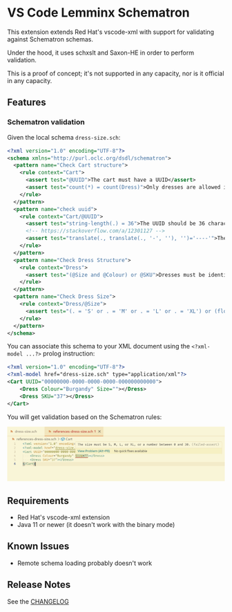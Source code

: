 # VS Code Lemminx Schematron

This extension extends Red Hat's vscode-xml with support for validating against Schematron schemas.

Under the hood, it uses schxslt and Saxon-HE in order to perform validation.

This is a proof of concept; it's not supported in any capacity, nor is it official in any capacity.

## Features

### Schematron validation

Given the local schema `dress-size.sch`:

```xml
<?xml version="1.0" encoding="UTF-8"?>
<schema xmlns="http://purl.oclc.org/dsdl/schematron">
  <pattern name="Check Cart structure">
    <rule context="Cart">
      <assert test="@UUID">The cart must have a UUID</assert>
      <assert test="count(*) = count(Dress)">Only dresses are allowed in the cart</assert>
    </rule>
  </pattern>
  <pattern name="check uuid">
    <rule context="Cart/@UUID">
      <assert test="string-length(.) = 36">The UUID should be 36 characters long</assert>
      <!-- https://stackoverflow.com/a/12301127 -->
      <assert test="translate(., translate(., '-', ''), '')='----'">The UUID should have 4 hyphens</assert>
    </rule>
  </pattern>
  <pattern name="Check Dress Structure">
    <rule context="Dress">
      <assert test="(@Size and @Colour) or @SKU">Dresses must be identified by their SKU, or by their size and colour</assert>
    </rule>
  </pattern>
  <pattern name="Check Dress Size">
    <rule context="Dress/@Size">
      <assert test="(. = 'S' or . = 'M' or . = 'L' or . = 'XL') or (floor(.) = number(.) and number(.) &gt;= 0 and number(.) &lt;= 30)">The size must be S, M, L, or XL, or a number between 0 and 30.</assert>
    </rule>
  </pattern>
</schema>
```

You can associate this schema to your XML document using the `<?xml-model ...?>` prolog instruction:

```xml
<?xml version="1.0" encoding="UTF-8"?>
<?xml-model href="dress-size.sch" type="application/xml"?>
<Cart UUID="00000000-0000-0000-0000-000000000000">
    <Dress Colour="Burgandy" Size=""></Dress>
    <Dress SKU="37"></Dress>
</Cart>
```

You will get validation based on the Schematron rules:

![Validation for the XML Document against the schema. The assertion error: "The size must be S, M, L, or XL, or a number between 0 and 30." appears](./images/validation.png)

## Requirements

- Red Hat's vscode-xml extension
- Java 11 or newer (it doesn't work with the binary mode)

## Known Issues

- Remote schema loading probably doesn't work

## Release Notes

See the [CHANGELOG](CHANGELOG.md)
